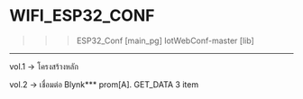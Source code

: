 # WIFI_ESP32_CONF

>>> ESP32_Conf [main_pg]
>>> IotWebConf-master [lib]
----------------------------------------------------------
vol.1 -> โครงสร้างหลัก

vol.2 -> เชื่อมต่อ Blynk***
         prom[A]. GET_DATA 3 item
